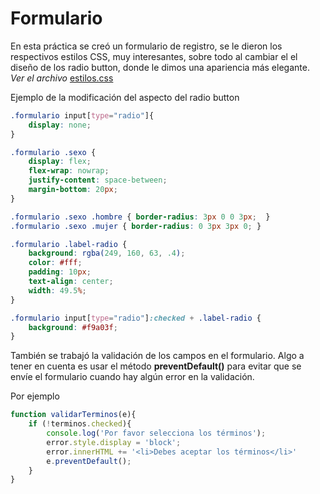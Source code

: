 # Formulario

En esta práctica se creó un formulario de registro, se le dieron los respectivos estilos CSS, muy interesantes, sobre todo al cambiar el el diseño de los radio button, donde le dimos una apariencia más elegante. *Ver el archivo* [estilos.css](estilos.css)

Ejemplo de la modificación del aspecto del radio button 
```css 
.formulario input[type="radio"]{
	display: none;
}

.formulario .sexo {
	display: flex;
	flex-wrap: nowrap;
	justify-content: space-between;
	margin-bottom: 20px;
}

.formulario .sexo .hombre { border-radius: 3px 0 0 3px;  }
.formulario .sexo .mujer { border-radius: 0 3px 3px 0; }

.formulario .label-radio {
	background: rgba(249, 160, 63, .4);
	color: #fff;
	padding: 10px;
	text-align: center;
	width: 49.5%;
}

.formulario input[type="radio"]:checked + .label-radio {
	background: #f9a03f;
}
```

También se trabajó la validación de los campos en el formulario. 
Algo a tener en cuenta es usar el método **preventDefault()** para evitar que se envíe el formulario cuando hay algún error en la validación. 

Por ejemplo 
```js 
function validarTerminos(e){
	if (!terminos.checked){
		console.log('Por favor selecciona los términos');
		error.style.display = 'block';
		error.innerHTML += '<li>Debes aceptar los términos</li>'
		e.preventDefault();
	}
}
```